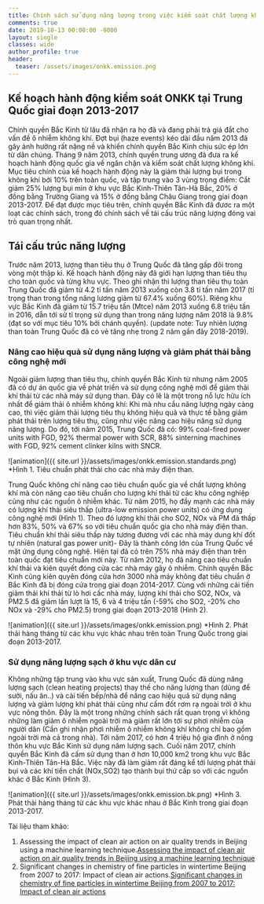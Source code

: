 ```yaml
---
title: Chính sách sử dụng năng lượng trong việc kiểm soát chất lượng không khí tại Trung Quốc (Clean Air Action Plan 2013-2017)
comments: true
date: 2019-10-13 00:00:00 -0000
layout: single
classes: wide
author_profile: true
header:
  teaser: /assets/images/onkk.emission.png
---
```


## Kế hoạch hành động kiểm soát ONKK tại Trung Quốc giai đoạn 2013-2017

Chính quyền Bắc Kinh từ lâu đã nhận ra họ đã và đang phải trả giá đắt cho vấn đề ô nhiễm không khí. Đợt bụi (haze events) kéo dài đầu năm 2013 đã gây ảnh hưởng rất nặng nề và khiến chính quyền Bắc Kinh chịu sức ép lớn từ dân chúng. 
Tháng 9 năm 2013, chính quyền trung ương đã đưa ra kế hoạch hành động quốc gia về ngăn chặn và kiểm soát chất lượng không khí.
Mục tiêu chính của kế hoạch hành động này là giảm thải lượng bụi trong không khí bởi 10% trên toàn quốc, và tập trung vào 3 vùng trọng điểm: 
Cắt giảm 25% lượng bụi min ở khu vực Bắc Kinh-Thiên Tân-Hà Bắc, 20% ở đồng bằng Trường Giang và 15% ở đồng bằng Châu Giang trong giai đoạn 2013-2017.
Để đạt được mục tiêu trên, chính quyền Bắc Kinh đã đươc ra một loạt các chính sách, trong đó chính sách về tái cấu trúc năng lượng đóng vai trò quan trọng nhất. 

## Tái cấu trúc năng lượng

Trước năm 2013, lượng than tiêu thụ ở Trung Quốc đã tăng gấp đôi trong vòng một thập kỉ. Kế hoạch hành động này đã giới hạn lượng than tiêu thụ cho toàn quốc và từng khu vực. 
Theo ghi nhận thì lượng than tiêu thụ toàn Trung Quốc đã giảm từ 4.2 tỉ tấn năm 2013 xuống còn 3.8 tỉ tấn năm 2017 (tỉ trọng than trong tổng năng lương giảm từ 67.4% xuống 60%). 
Riêng khu vực Bắc Kinh đã giảm từ 15.7 triệu tấn (Mtce) năm 2013 xuống 6.8 triệu tấn in 2016, dẫn tới sử tỉ trọng sử dụng than trong năng lượng năm 2018 là 9.8% (đạt so với mục tiêu 10% bởi chánh quyền).
(update note: Tuy nhiên lượng than toàn Trung Quốc đã có vẻ tăng nhẹ trong 2 năm gần đây 2018-2019).

### Nâng cao hiệu quả sử dụng năng lượng và giảm phát thải bằng công nghệ mới

Ngoài giảm lượng than tiêu thụ, chính quyền Bắc Kinh từ nhưng năm 2005 đã có dự án quốc gia về phát triển và sử dụng công nghệ mới để giảm thải khí thải từ các nhà máy sử dụng than.
Đây có lẽ là một trong nỗ lực hữu ích nhất để giảm thải ô nhiễm không khí: Khi mà nhu cầu năng lượng ngày càng cao, thì việc giảm thải lượng tiêu thụ không hiệu quả và thực tế bằng giảm phát thải trên lượng tiêu thụ,
cũng như việc nâng cao hiệu năng sử dụng năng lượng. 
Do đó, tới năm 2015, Trung Quốc đã có: 99% coal-fired power units with FGD, 92% thermal power with SCR, 88% sinterning machines with FGD, 92% cement clinker kilns with SNCR. 

![animation]({{ site.url }}/assets/images/onkk.emission.standards.png) 
*Hình 1. Tiêu chuẩn phát thải cho các nhà máy điện than.

Trung Quốc không chỉ nâng cao tiêu chuẩn quốc gia về chất lượng không khí mà còn nâng cao tiêu chuẩn cho lượng khí thải từ các khu công nghiệp cũng như các nguồn ô nhiễm khác. 
Từ năm 2015, họ đẩy mạnh các nhà máy có lượng khí thải siêu thấp (ultra-low emission power units) có ứng dụng công nghệ mới (Hình 1). 
Theo đó lượng khí thải cho SO2, NOx và PM đã thấp hơn 83%, 50% và 67% so với tiêu chuẩn quốc gia cho nhà máy điện than. 
Tiêu chuẩn khí thải siêu thấp này tương đương với các nhà máy dung khí đốt tự nhiên (natural gas power unit)- Đây là thành công lớn của Trung Quốc về mặt ứng dụng công nghệ. 
Hiện tại đã có trên 75% nhà máy điện than trên toàn quốc đạt tiêu chuẩn mới này. 
Từ năm 2012, họ đã nâng cao tiêu chuẩn khí thải và kiên quyết đóng cửa các nhà máy gây ô nhiễm.
Chính quyền Bắc Kinh cũng kiên quyên đóng cửa hơn 3000 nhà máy không đạt tiêu chuẩn ở Bắc Kinh đã bị đóng cửa trong giai đoạn 2014-2017. 
Cùng với những cải tiến giảm thải khí thải từ lò hơi cấc nhà máy,
lượng khí thải cho SO2, NOx, và PM2.5 đã giảm lần lượt là 15, 6 và 4 triệu tấn (-59% cho SO2, -20% cho NOx và -29% cho PM2.5) trong giai đoạn 2013-2018 (Hình 2). 

![animation]({{ site.url }}/assets/images/onkk.emission.png) 
*Hình 2. Phát thải hàng tháng từ các khu vực khác nhau trên toàn Trung Quốc trong giai đoạn 2013-2017.

### Sử dụng năng lượng sạch ở khu vực dân cư

Không những tập trung vào khu vực sản xuất, Trung Quốc đã dùng năng lượng sạch (clean heating projects) thay thế cho năng lượng than (dùng để sưởi, nấu ăn..) và cải tiến bếp/nhà để năng cao hiệu quả sử dụng năng lượng 
và giảm lượng khí phát thải cũng như cấm đốt rơm rạ ngoài trời ở khu vực nông thôn. 
Đây là một trong những chính sách rất quan trọng vì không những làm giảm ô nhiễm ngoài trời mà giảm rất lớn tới sự phơi nhiễm của người dân (Cần ghi nhận phơi nhiễm ô nhiễm không khí không chỉ bao gồm ngoài trời mà cả trong nhà).
Tới năm 2017, có hơn 4 triệu hộ gia đình ở nông thôn khu vực Bắc Kinh sử dụng năm lượng sạch. 
Cuối năm 2017, chính quyền Bắc Kinh đã cấm sử dụng than ở hơn 10,000 km2 trong khu vực Bắc Kinh-Thiên Tân-Hà Bắc.
Việc này đã làm giảm rất đáng kể tới lượng phát thải bụi và các khí tiền chất (NOx,SO2) tạo thành bụi thứ cấp so với các nguồn khác ở Bắc Kinh (Hình 3).

![animation]({{ site.url }}/assets/images/onkk.emission.bk.png) 
*Hình 3. Phát thải hàng tháng từ các khu vực khác nhau ở Bắc Kinh trong giai đoạn 2013-2017.

Tài liệu tham khảo:

1. Assessing the impact of clean air action on air quality trends in Beijing using a machine learning technique.[Assessing the impact of clean air action on air quality trends in Beijing using a machine learning technique](https://acp.copernicus.org/articles/19/11303/2019/)
2. Significant changes in chemistry of fine particles in wintertime Beijing from 2007 to 2017: Impact of clean air actions.[Significant changes in chemistry of fine particles in wintertime Beijing from 2007 to 2017: Impact of clean air actions](https://pubs.acs.org/doi/abs/10.1021/acs.est.9b04678)





